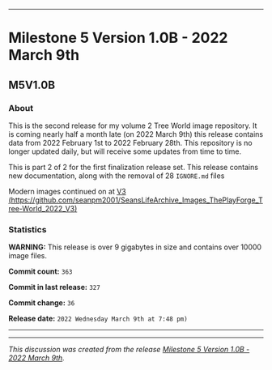 
***

# Milestone 5 Version 1.0B - 2022 March 9th

## M5V1.0B

### About

This is the second release for my volume 2 Tree World image repository. It is coming nearly half a month late (on 2022 March 9th) this release contains data from 2022 February 1st to 2022 February 28th. This repository is no longer updated daily, but will receive some updates from time to time.

This is part 2 of 2 for the first finalization release set. This release contains new documentation, along with the removal of 28 `IGNORE.md` files

Modern images continued on at [V3 (https://github.com/seanpm2001/SeansLifeArchive_Images_ThePlayForge_Tree-World_2022_V3)](https://github.com/seanpm2001/SeansLifeArchive_Images_ThePlayForge_Tree-World_2022_V3)

### Statistics

**WARNING:** This release is over 9 gigabytes in size and contains over 10000 image files.

**Commit count:** `363`

**Commit in last release:** `327`

**Commit change:** `36`

**Release date:** `2022 Wednesday March 9th at 7:48 pm)`

***


<hr /><em>This discussion was created from the release <a href='https://github.com/seanpm2001/SeansLifeArchive_Images_ThePlayForge_Tree-World_2022_V2/releases/tag/M5V1.0B'>Milestone 5 Version 1.0B - 2022 March 9th</a>.</em>
